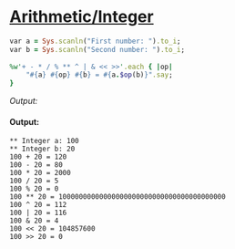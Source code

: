 [1]: http://rosettacode.org/wiki/Arithmetic/Integer

# [Arithmetic/Integer][1]

```ruby
var a = Sys.scanln("First number: ").to_i;
var b = Sys.scanln("Second number: ").to_i;
 
%w'+ - * / % ** ^ | & << >>'.each { |op|
    "#{a} #{op} #{b} = #{a.$op(b)}".say;
}
```


*Output:*


#### Output:
```
** Integer a: 100
** Integer b: 20
100 + 20 = 120
100 - 20 = 80
100 * 20 = 2000
100 / 20 = 5
100 % 20 = 0
100 ** 20 = 10000000000000000000000000000000000000000
100 ^ 20 = 112
100 | 20 = 116
100 & 20 = 4
100 << 20 = 104857600
100 >> 20 = 0
```